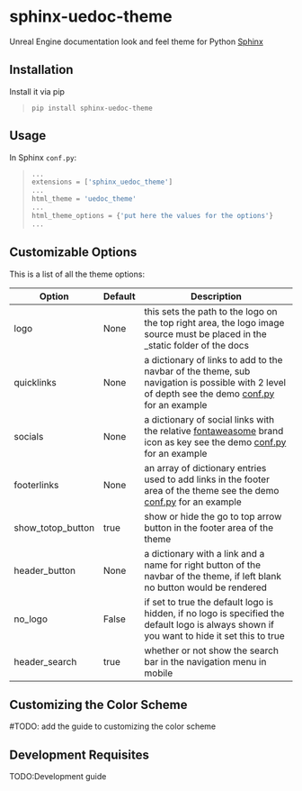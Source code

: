 # sphinx-uedoc-theme
Unreal Engine documentation look and feel theme for Python [Sphinx](https://www.sphinx-doc.org/en/master/)


## Installation

Install it via pip

> `pip install sphinx-uedoc-theme`

## Usage

In Sphinx `conf.py`:

> ```python
>...
>extensions = ['sphinx_uedoc_theme']
>...
>html_theme = 'uedoc_theme'
>...
>html_theme_options = {'put here the values for the options'}
>...
>```

## Customizable Options

This is a list of all the theme options:

| **Option** |**Default**| **Description**   |
|---|---|---|
| logo |None| this sets the path to the logo on the top right area, the logo image source must be placed in the _static folder of the docs|
|quicklinks|None| a dictionary of links to add to the navbar of the theme, sub navigation is possible with 2 level of depth see the demo [conf.py](https://github.com/Raider-Arts/sphinx-uedoc-theme/blob/a206d2ecf411630116d48afa6bc19a2f176bb019/demo/conf.py#L64) for an example|
|socials|None| a dictionary of social links with the relative [fontaweasome](https://fontawesome.com/icons?d=gallery&s=brands) brand icon as key see the demo [conf.py](https://github.com/Raider-Arts/sphinx-uedoc-theme/blob/a206d2ecf411630116d48afa6bc19a2f176bb019/demo/conf.py#L74) for an example|
|footerlinks|None|an array of dictionary entries used to add links in the footer area of the theme see the demo [conf.py](https://github.com/Raider-Arts/sphinx-uedoc-theme/blob/a206d2ecf411630116d48afa6bc19a2f176bb019/demo/conf.py#L80) for an example|
|show_totop_button|true| show or hide the go to top arrow button in the footer area of the theme|
|header_button|None| a dictionary with a link and a name for right button of the navbar of the theme, if left blank no button would be rendered|
|no_logo|False| if set to true the default logo is hidden, if no logo is specified the default logo is always shown if you want to hide it set this to true|
|header_search|true| whether or not show the search bar in the navigation menu in mobile|

## Customizing the Color Scheme
#TODO: add the guide to customizing the color scheme

## Development Requisites

TODO:Development guide